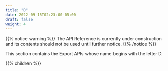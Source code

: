 ```yaml
---
title: "D"
date: 2022-09-15T02:23:00-05:00
draft: false
weight: 4
---
```


<!-- begin comment block (when active)-------------------- -->
{{% notice warning %}}
The API Reference is currently under construction and its contents should not be used until further notice.
{{% /notice %}}
<!-- end comment block (when active)-------------------- -->

This section contains the Export APIs whose name begins with the letter D.

{{% children %}}
